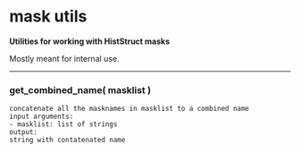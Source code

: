 # mask utils  
  
**Utilities for working with HistStruct masks**

Mostly meant for internal use.
- - -
  
  
### get\_combined\_name( masklist )  
```text  
concatenate all the masknames in masklist to a combined name  
input arguments:  
- masklist: list of strings  
output:  
string with contatenated name  
```  
  
  
